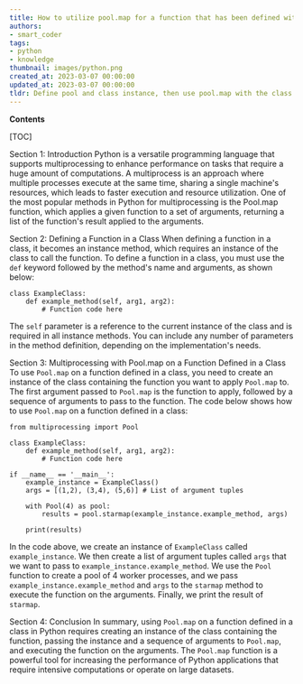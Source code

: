 ```yaml
---
title: How to utilize pool.map for a function that has been defined within a class in multiprocessing?
authors:
- smart_coder
tags:
- python
- knowledge
thumbnail: images/python.png
created_at: 2023-03-07 00:00:00
updated_at: 2023-03-07 00:00:00
tldr: Define pool and class instance, then use pool.map with the class instance`s function as the argument.
---
```


**Contents**

[TOC]

Section 1: Introduction
Python is a versatile programming language that supports multiprocessing to enhance performance on tasks that require a huge amount of computations. A multiprocess is an approach where multiple processes execute at the same time, sharing a single machine's resources, which leads to faster execution and resource utilization. One of the most popular methods in Python for multiprocessing is the Pool.map function, which applies a given function to a set of arguments, returning a list of the function's result applied to the arguments.

Section 2: Defining a Function in a Class
When defining a function in a class, it becomes an instance method, which requires an instance of the class to call the function. To define a function in a class, you must use the `def` keyword followed by the method's name and arguments, as shown below:

```
class ExampleClass:
    def example_method(self, arg1, arg2):
        # Function code here
```

The `self` parameter is a reference to the current instance of the class and is required in all instance methods. You can include any number of parameters in the method definition, depending on the implementation's needs.

Section 3: Multiprocessing with Pool.map on a Function Defined in a Class
To use `Pool.map` on a function defined in a class, you need to create an instance of the class containing the function you want to apply `Pool.map` to. The first argument passed to `Pool.map` is the function to apply, followed by a sequence of arguments to pass to the function. The code below shows how to use `Pool.map` on a function defined in a class:

```
from multiprocessing import Pool

class ExampleClass:
    def example_method(self, arg1, arg2):
        # Function code here

if __name__ == '__main__':
    example_instance = ExampleClass()
    args = [(1,2), (3,4), (5,6)] # List of argument tuples
    
    with Pool(4) as pool:
        results = pool.starmap(example_instance.example_method, args)
        
    print(results)
```

In the code above, we create an instance of `ExampleClass` called `example_instance`. We then create a list of argument tuples called `args` that we want to pass to `example_instance.example_method`. We use the `Pool` function to create a pool of 4 worker processes, and we pass `example_instance.example_method` and `args` to the `starmap` method to execute the function on the arguments. Finally, we print the result of `starmap`.

Section 4: Conclusion
In summary, using `Pool.map` on a function defined in a class in Python requires creating an instance of the class containing the function, passing the instance and a sequence of arguments to `Pool.map`, and executing the function on the arguments. The `Pool.map` function is a powerful tool for increasing the performance of Python applications that require intensive computations or operate on large datasets.
